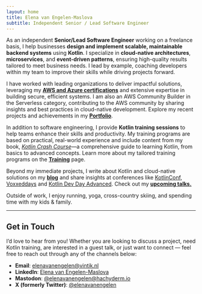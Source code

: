 ```yaml
---
layout: home
title: Elena van Engelen-Maslova
subtitle: Independent Senior / Lead Software Engineer
---
```


As an independent **Senior/Lead Software Engineer** working on a freelance basis, I help businesses **design and implement scalable, maintainable backend systems** using **Kotlin**. I specialize in **cloud-native architectures**, **microservices**, and **event-driven patterns**, ensuring high-quality results tailored to meet business needs. I lead by example, coaching developers within my team to improve their skills while driving projects forward.

I have worked with leading organizations to deliver impactful solutions, leveraging my [**AWS and Azure certifications**](/credentials/) and extensive expertise in building secure, efficient systems. I am also an AWS Community Builder in the Serverless category, contributing to the AWS community by sharing insights and best practices in cloud-native development. Explore my recent projects and achievements in my [**Portfolio**](/portfolio/).

In addition to software engineering, I provide **Kotlin training sessions** to help teams enhance their skills and productivity. My training programs are based on practical, real-world experience and include content from my book, [*Kotlin Crash Course*](https://www.amazon.com/Kotlin-Crash-Course-Fast-track-programming/dp/9355516304)—a comprehensive guide to learning Kotlin, from basics to advanced concepts. Learn more about my tailored training programs on the [**Training**](/training/) page.

Beyond my immediate projects, I write about Kotlin and cloud-native solutions on my [**blog**](https://medium.com/@elenavanengelen) and share insights at conferences like [KotlinConf](https://youtu.be/6jZa4B-If-I), [Voxxeddays](https://www.youtube.com/watch?v=wz0GQbkrr1Q) and [Kotlin Dev Day Advanced](https://kotlindevday.com/videos/kotlin-on-serverless-cloud-aws-lambda-unlimited-elena-van-engelen-maslova/). Check out my **[upcoming talks.](/speaking/#upcoming-talks)**

Outside of work, I enjoy running, yoga, cross-country skiing, and spending time with my kids & family.

---

## Get in Touch

I’d love to hear from you! Whether you are looking to discuss a project, need Kotlin training, are interested in a guest talk, or just want to connect — feel free to reach out through any of the channels below:

- **Email**: [elenavanengelen@vintik.nl](mailto:elenavanengelen@vintik.nl)
- **LinkedIn**: [Elena van Engelen-Maslova](https://www.linkedin.com/in/elena-van-engelen-maslova/)
- **Mastodon**: [@elenavanengelen@hachyderm.io](https://hachyderm.io/@elenavanengelen)
- **X (formerly Twitter)**: [@elenavanengelen](https://twitter.com/elenavanengelen)

